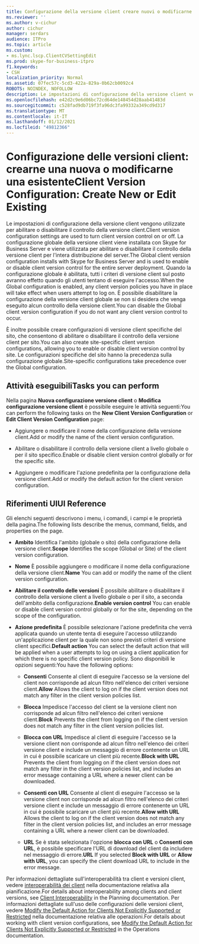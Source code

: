 ```yaml
---
title: Configurazione della versione client creare nuovi o modificarne uno esistente
ms.reviewer: ''
ms.author: v-cichur
author: cichur
manager: serdars
audience: ITPro
ms.topic: article
ms.custom:
- ms.lync.lscp.ClientCVSettingEdit
ms.prod: skype-for-business-itpro
f1.keywords:
- CSH
localization_priority: Normal
ms.assetid: 07fec57c-5cd3-422a-829a-0b62cb0092c4
ROBOTS: NOINDEX, NOFOLLOW
description: Le impostazioni di configurazione della versione client vengono utilizzate per abilitare o disabilitare il controllo della versione client. La configurazione globale della versione client viene installata con Skype for Business Server e viene utilizzata per abilitare o disabilitare il controllo della versione client per l'intera distribuzione del server. Quando la configurazione globale è abilitata, tutti i criteri di versione client sul posto avranno effetto quando gli utenti tentano di eseguire l'accesso. È possibile disabilitare la configurazione della versione client globale se non si desidera che venga eseguito alcun controllo della versione client.
ms.openlocfilehash: e42d2c9e6d06bc72cd64de148454d28aab41483d
ms.sourcegitcommit: c528fad9db719f3fa96dc3fa99332a349cd9d317
ms.translationtype: MT
ms.contentlocale: it-IT
ms.lasthandoff: 01/12/2021
ms.locfileid: "49812366"
---
```

# <a name="client-version-configuration-create-new-or-edit-existing"></a><span data-ttu-id="97c4a-106">Configurazione delle versioni client: crearne una nuova o modificarne una esistente</span><span class="sxs-lookup"><span data-stu-id="97c4a-106">Client Version Configuration: Create New or Edit Existing</span></span>

<span data-ttu-id="97c4a-107">Le impostazioni di configurazione della versione client vengono utilizzate per abilitare o disabilitare il controllo della versione client.</span><span class="sxs-lookup"><span data-stu-id="97c4a-107">Client version configuration settings are used to turn client version control on or off.</span></span> <span data-ttu-id="97c4a-108">La configurazione globale della versione client viene installata con Skype for Business Server e viene utilizzata per abilitare o disabilitare il controllo della versione client per l'intera distribuzione del server.</span><span class="sxs-lookup"><span data-stu-id="97c4a-108">The Global client version configuration installs with Skype for Business Server and is used to enable or disable client version control for the entire server deployment.</span></span> <span data-ttu-id="97c4a-109">Quando la configurazione globale è abilitata, tutti i criteri di versione client sul posto avranno effetto quando gli utenti tentano di eseguire l'accesso.</span><span class="sxs-lookup"><span data-stu-id="97c4a-109">When the Global configuration is enabled, any client version policies you have in place will take effect when users attempt to log on.</span></span> <span data-ttu-id="97c4a-110">È possibile disabilitare la configurazione della versione client globale se non si desidera che venga eseguito alcun controllo della versione client.</span><span class="sxs-lookup"><span data-stu-id="97c4a-110">You can disable the Global client version configuration if you do not want any client version control to occur.</span></span>

<span data-ttu-id="97c4a-111">È inoltre possibile creare configurazioni di versione client specifiche del sito, che consentono di abilitare o disabilitare il controllo della versione client per sito.</span><span class="sxs-lookup"><span data-stu-id="97c4a-111">You can also create site-specific client version configurations, allowing you to enable or disable client version control by site.</span></span> <span data-ttu-id="97c4a-112">Le configurazioni specifiche del sito hanno la precedenza sulla configurazione globale.</span><span class="sxs-lookup"><span data-stu-id="97c4a-112">Site-specific configurations take precedence over the Global configuration.</span></span>

## <a name="tasks-you-can-perform"></a><span data-ttu-id="97c4a-113">Attività eseguibili</span><span class="sxs-lookup"><span data-stu-id="97c4a-113">Tasks you can perform</span></span>

<span data-ttu-id="97c4a-114">Nella pagina **Nuova configurazione versione client** o **Modifica configurazione versione client** è possibile eseguire le attività seguenti:</span><span class="sxs-lookup"><span data-stu-id="97c4a-114">You can perform the following tasks on the **New Client Version Configuration** or **Edit Client Version Configuration** page:</span></span>

- <span data-ttu-id="97c4a-115">Aggiungere o modificare il nome della configurazione della versione client.</span><span class="sxs-lookup"><span data-stu-id="97c4a-115">Add or modify the name of the client version configuration.</span></span>

- <span data-ttu-id="97c4a-116">Abilitare o disabilitare il controllo della versione client a livello globale o per il sito specifico.</span><span class="sxs-lookup"><span data-stu-id="97c4a-116">Enable or disable client version control globally or for the specific site.</span></span>

- <span data-ttu-id="97c4a-117">Aggiungere o modificare l'azione predefinita per la configurazione della versione client.</span><span class="sxs-lookup"><span data-stu-id="97c4a-117">Add or modify the default action for the client version configuration.</span></span>

## <a name="ui-reference"></a><span data-ttu-id="97c4a-118">Riferimenti UI</span><span class="sxs-lookup"><span data-stu-id="97c4a-118">UI Reference</span></span>

<span data-ttu-id="97c4a-119">Gli elenchi seguenti descrivono i menu, i comandi, i campi e le proprietà della pagina.</span><span class="sxs-lookup"><span data-stu-id="97c4a-119">The following lists describe the menus, command, fields, and properties on the page.</span></span>

- <span data-ttu-id="97c4a-120">**Ambito** Identifica l'ambito (globale o sito) della configurazione della versione client.</span><span class="sxs-lookup"><span data-stu-id="97c4a-120">**Scope** Identifies the scope (Global or Site) of the client version configuration.</span></span>

- <span data-ttu-id="97c4a-121">**Nome** È possibile aggiungere o modificare il nome della configurazione della versione client.</span><span class="sxs-lookup"><span data-stu-id="97c4a-121">**Name** You can add or modify the name of the client version configuration.</span></span>

- <span data-ttu-id="97c4a-122">**Abilitare il controllo delle versioni** È possibile abilitare o disabilitare il controllo della versione client a livello globale o per il sito, a seconda dell'ambito della configurazione.</span><span class="sxs-lookup"><span data-stu-id="97c4a-122">**Enable version control** You can enable or disable client version control globally or for the site, depending on the scope of the configuration.</span></span>

- <span data-ttu-id="97c4a-123">**Azione predefinita** È possibile selezionare l'azione predefinita che verrà applicata quando un utente tenta di eseguire l'accesso utilizzando un'applicazione client per la quale non sono previsti criteri di versione client specifici.</span><span class="sxs-lookup"><span data-stu-id="97c4a-123">**Default action** You can select the default action that will be applied when a user attempts to log on using a client application for which there is no specific client version policy.</span></span> <span data-ttu-id="97c4a-124">Sono disponibili le opzioni seguenti:</span><span class="sxs-lookup"><span data-stu-id="97c4a-124">You have the following options:</span></span>

  - <span data-ttu-id="97c4a-125">**Consenti** Consente al client di eseguire l'accesso se la versione del client non corrisponde ad alcun filtro nell'elenco dei criteri versione client.</span><span class="sxs-lookup"><span data-stu-id="97c4a-125">**Allow** Allows the client to log on if the client version does not match any filter in the client version policies list.</span></span>

  - <span data-ttu-id="97c4a-126">**Blocca** Impedisce l'accesso del client se la versione client non corrisponde ad alcun filtro nell'elenco dei criteri versione client.</span><span class="sxs-lookup"><span data-stu-id="97c4a-126">**Block** Prevents the client from logging on if the client version does not match any filter in the client version policies list.</span></span>

  - <span data-ttu-id="97c4a-127">**Blocca con URL** Impedisce al client di eseguire l'accesso se la versione client non corrisponde ad alcun filtro nell'elenco dei criteri versione client e include un messaggio di errore contenente un URL in cui è possibile scaricare un client più recente.</span><span class="sxs-lookup"><span data-stu-id="97c4a-127">**Block with URL** Prevents the client from logging on if the client version does not match any filter in the client version policies list, and includes an error message containing a URL where a newer client can be downloaded.</span></span>

  - <span data-ttu-id="97c4a-128">**Consenti con URL** Consente al client di eseguire l'accesso se la versione client non corrisponde ad alcun filtro nell'elenco dei criteri versione client e include un messaggio di errore contenente un URL in cui è possibile scaricare un client più recente.</span><span class="sxs-lookup"><span data-stu-id="97c4a-128">**Allow with URL** Allows the client to log on if the client version does not match any filter in the client version policies list, and includes an error message containing a URL where a newer client can be downloaded.</span></span>

  - <span data-ttu-id="97c4a-129">**URL** Se è stata selezionata l'opzione **blocca con URL** o **Consenti con URL**, è possibile specificare l'URL di download del client da includere nel messaggio di errore.</span><span class="sxs-lookup"><span data-stu-id="97c4a-129">**URL** If you selected **Block with URL** or **Allow with URL**, you can specify the client download URL to include in the error message.</span></span>

<span data-ttu-id="97c4a-130">Per informazioni dettagliate sull'interoperabilità tra client e versioni client, vedere [interoperabilità dei client](https://technet.microsoft.com/library/0f126571-91a2-45d5-855c-1e4ddb45fc04.aspx) nella documentazione relativa alla pianificazione.</span><span class="sxs-lookup"><span data-stu-id="97c4a-130">For details about interoperability among clients and client versions, see [Client Interoperability](https://technet.microsoft.com/library/0f126571-91a2-45d5-855c-1e4ddb45fc04.aspx) in the Planning documentation.</span></span> <span data-ttu-id="97c4a-131">Per informazioni dettagliate sull'uso delle configurazioni delle versioni client, vedere [Modify the Default Action for Clients Not Explicitly Supported or Restricted](https://technet.microsoft.com/library/548dd0f5-62fe-4c3f-8952-2b9fd4c5fff3.aspx) nella documentazione relativa alle operazioni.</span><span class="sxs-lookup"><span data-stu-id="97c4a-131">For details about working with client version configurations, see [Modify the Default Action for Clients Not Explicitly Supported or Restricted](https://technet.microsoft.com/library/548dd0f5-62fe-4c3f-8952-2b9fd4c5fff3.aspx) in the Operations documentation.</span></span>

